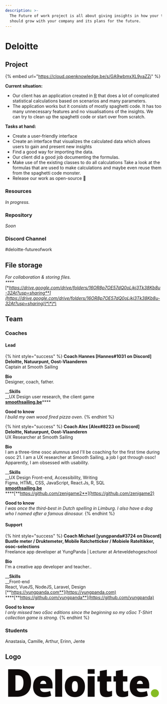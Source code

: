 ```yaml
---
description: >-
  The Future of work project is all about giving insights in how your team
  should grow with your company and its plans for the future.
---
```


# Deloitte

## Project

{% embed url="https://cloud.openknowledge.be/s/GA9wbmxXL9yaZZj" %}

**Current situation:**

* Our client has an application created in [R](https://en.wikipedia.org/wiki/R_%28programming_language%29) that does a lot of complicated statistical calculations based on scenarios and many parameters.
* The application works but it consists of mostly spaghetti code. It has too many unnecessary features and no visualisations of the insights. We can try to clean up the spaghetti code or start over from scratch. 

**Tasks at hand:**

* Create a user-friendly interface
* Create an interface that visualizes the calculated data which allows users to gain and present new insights
* Find a good way for importing the data.
* Our client did a good job documenting the formulas. 
* Make use of the existing classes to do all calculations Take a look at the formulas that are used to make calculations and maybe even reuse them from the spaghetti code monster.   
* Release our work as open-source 💪

### Resources

_In progress._

### Repository

_Soon_

### **Discord Channel**

\#deloitte-futureofwork

## File storage

_For collaboration & storing files.  
****_[**https://drive.google.com/drive/folders/16OR8p7OE57dQ0oLjkj3Tk38Kb8u-32At?usp=sharing**](https://drive.google.com/drive/folders/16OR8p7OE57dQ0oLjkj3Tk38Kb8u-32At?usp=sharing)\*\*\*\*

## Team

### Coaches

#### Lead

{% hint style="success" %}
**Coach Hannes \[Hannes\#1031 on Discord\]  
Deloitte, Natuurpunt, Oost-Vlaanderen**  
Captain at Smooth Sailing   
  
**Bio**  
Designer, coach, father.  
  
__**Skills**  
__UX Design user research, the client game  
[**smoothsailing.be**](https://www.smoothsailing.be/)\*\*\*\*

**Good to know**  
_I build my own wood fired pizza oven._
{% endhint %}

{% hint style="success" %}
**Coach Alex \[AIex\#8223 on Discord\]  
Deloitte, Natuurpunt, Oost-Vlaanderen**  
UX Researcher at Smooth Sailing   
  
**Bio**  
I am a three-time osoc alumnus and I'll be coaching for the first time during osoc 21. I am a UX researcher at Smooth Sailing, a job I got through osoc! Apparently, I am obsessed with usability.  
  
__**Skills**  
__UX Design Front-end, Accessibility, Writing  
Figma, HTML, CSS, JavaScript, React.Js, R, SQL  
[**smoothsailing.be**](https://www.smoothsailing.be/)  
****[**https://github.com/zenigame2**](https://github.com/zenigame2)  
  
**Good to know**  
_I was once the third-best in Dutch spelling in Limburg. I also have a dog who I named after a famous dinosaur._
{% endhint %}

#### Support

{% hint style="success" %}
**Coach Michael \[yungpanda\#3724 on Discord\]  
Bustle meter / Druktemeter, Mobile Ratchetticker / Mobiele Rateltikker, osoc-selections**  
Freelance app developer at YungPanda \| Lecturer at Arteveldehogeschool  
  
**Bio**  
I'm a creative app developer and teacher..  
  
__**Skills**  
__Front-end  
React, VueJS, NodeJS, Laravel, Design  
[**https://yungpanda.com**](https://yungpanda.com)  
****[**https://github.com/yungpanda**](https://github.com/yungpanda)  
  
**Good to know**  
_I only missed two oSoc editions since the beginning so my oSoc T-Shirt collection game is strong._
{% endhint %}

### Students

Anastasia, Camille, Arthur, Erinn, Jente

## Logo

![](../.gitbook/assets/deloitte-logo%20%281%29.svg)





